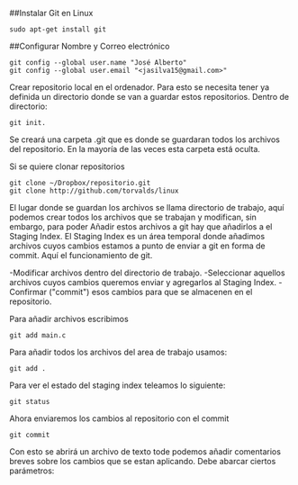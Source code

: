 ##Instalar Git en Linux 
```
sudo apt-get install git
```

##Configurar Nombre y Correo electrónico 
```
git config --global user.name "José Alberto"
git config --global user.email "<jasilva15@gmail.com>"
```

Crear repositorio local en el ordenador. Para esto se necesita tener ya definida un directorio donde se van a guardar estos repositorios. Dentro de directorio:
```
git init.
```

Se creará una carpeta .git que es donde se guardaran todos los archivos del repositorio. En la mayoría de las veces esta carpeta está oculta.

Si se quiere clonar repositorios
```
git clone ~/Dropbox/repositorio.git
git clone http://github.com/torvalds/linux
```

El lugar donde se guardan los archivos se llama directorio de trabajo, aquí podemos crear todos los archivos que se trabajan y modifican, sin embargo, para poder Añadir estos archivos a git hay que añadirlos a el Staging Index. El Staging Index es un área temporal donde añadimos archivos cuyos cambios estamos a punto de enviar a git en forma de commit. Aquí el funcionamiento de git.

-Modificar archivos dentro del directorio de trabajo.
-Seleccionar aquellos archivos cuyos cambios queremos enviar y agregarlos al Staging Index.
-Confirmar ("commit") esos cambios para que se almacenen en el repositorio.

Para añadir archivos escribimos
```
git add main.c
```

Para añadir todos los archivos del area de trabajo usamos:
```
git add .
```

Para ver el estado del staging index teleamos lo siguiente:
```
git status
```

Ahora enviaremos los cambios al repositorio con el commit
```
git commit
```

Con esto se abrirá un archivo de texto tode podemos añadir comentarios breves sobre los cambios que se estan aplicando. Debe abarcar ciertos parámetros:
